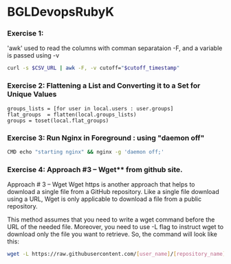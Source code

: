 # BGLDevopsRubyK
### Exercise 1: 
'awk' used to read the columns with comman separataion -F,  and a variable is passed using -v

```bash
curl -s $CSV_URL | awk -F, -v cutoff="$cutoff_timestamp" 
```


### Exercise 2: Flattening a List and Converting it to a Set for Unique Values

```hcl
groups_lists = [for user in local.users : user.groups]
flat_groups  = flatten(local.groups_lists)
groups = toset(local.flat_groups)
```

### Exercise 3: Run Nginx in Foreground   : using "daemon off"

```bash
CMD echo "starting nginx" && nginx -g 'daemon off;'
```



### Exercise 4: Approach #3 – Wget** from github site.

Approach # 3 – Wget
Wget https is another approach that helps to download a single file from a GitHub repository. Like a single file download using a URL, Wget is only applicable to download a file from a public repository. 

This method assumes that you need to write a wget command before the URL of the needed file. Moreover, you need to use -L flag to instruct wget to download only the file you want to retrieve. So, the command will look like this:

```bash
wget -L https://raw.githubusercontent.com/[user_name]/[repository_name]/[branch]/[file]
```

